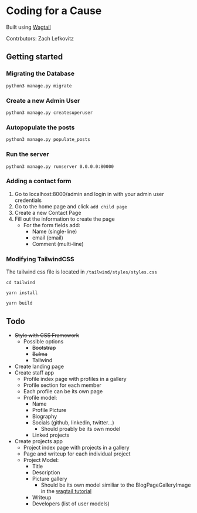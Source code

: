 # Coding for a Cause
Built using [Wagtail](https://wagtail.io/)

Contrbutors: Zach Lefkovitz

## Getting started
### Migrating the Database
```
python3 manage.py migrate
```
### Create a new Admin User
```
python3 manage.py createsuperuser
```
### Autopopulate the posts
```
python3 manage.py populate_posts
```
### Run the server
```
python3 manage.py runserver 0.0.0.0:80000
```
### Adding a contact form
1. Go to localhost:8000/admin and login in with your admin user credentials
2. Go to the home page and click `add child page`
3. Create a new Contact Page
4. Fill out the information to create the page
    * For the form fields add:
        * Name (single-line)
        * email (email)
        * Comment (multi-line)
### Modifying TailwindCSS
The tailwind css file is located in `/tailwind/styles/styles.css`
```
cd tailwind
```
```
yarn install
```
```
yarn build
```

## Todo
* ~~Style with CSS Framework~~
    * Possible options
        * ~~Bootstrap~~
        * ~~Bulma~~
        * Tailwind
* Create landing page
* Create staff app
    * Profile index page with profiles in a gallery
    * Profile section for each member
    * Each profile can be its own page
    * Profile model:
        * Name
        * Profile Picture
        * Biography
        * Socials (github, linkedin, twitter...)
            * Should proably be its own model
        * Linked projects
* Create projects app
    * Project index page with projects in a gallery
    * Page and writeup for each individual project
    * Project Model:
        * Title
        * Description
        * Picture gallery
            * Should be its own model similiar to the BlogPageGalleryImage in the [wagtail tutorial](https://docs.wagtail.io/en/stable/getting_started/tutorial.html)
        * Writeup
        * Developers (list of user models)